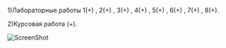 1)Лабораторные работы 1(+) , 2(+) , 3(+) , 4(+) , 5(+) , 6(+) , 7(+) , 8(+).

2)Курсовая работа (+).

![ScreenShot](http://cs307108.vk.me/v307108760/8848/NGId-9dA8eQ.jpg)
